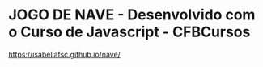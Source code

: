 # JOGO DE NAVE - Desenvolvido com o Curso de Javascript - CFBCursos

https://isabellafsc.github.io/nave/
